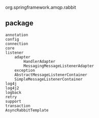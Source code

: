 org.springframework.amqp.rabbit

## package
```
annotation
config
connection
core
listener
    adapter
        HandlerAdapter
        MessagingMessageListenerAdapter
    exception
    AbstractMessageListenerContainer
    SimpleMessageListenerContainer
log4j
log4j2
logback
retry
support
transaction
AsyncRabbitTemplate
```
